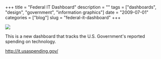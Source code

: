 +++
title = "Federal IT Dashboard"
description = ""
tags = ["dashboards", "design", "government", "information graphics"]
date = "2009-07-01"
categories = ["blog"]
slug = "federal-it-dashboard"
+++



  <div class="notebook-screenshot"><a href="http://it.usaspending.gov/"><img src="//media.konigi.com/bluga/wt4a4bc77b3e89d_0.jpg"/></a></div><p>This is a new dashboard that tracks the U.S. Government's reported spending on technology.</p>
    
  <a href="http://it.usaspending.gov/">http://it.usaspending.gov/</a>

